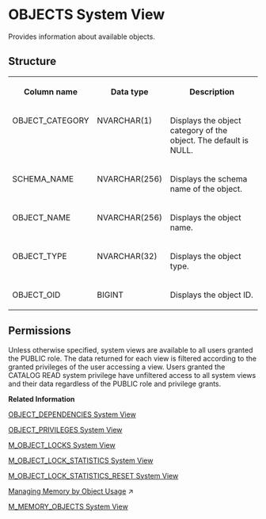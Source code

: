 <!-- loio20cbede275191014ba0b8504decb8e21 -->

# OBJECTS System View

Provides information about available objects.



<a name="loio20cbede275191014ba0b8504decb8e21___o_b_j_e_c_t_s_1struct_OBJECTS"/>

## Structure


<table>
<tr>
<th valign="top">

Column name

</th>
<th valign="top">

Data type

</th>
<th valign="top">

Description

</th>
</tr>
<tr>
<td valign="top">

OBJECT\_CATEGORY

</td>
<td valign="top">

NVARCHAR\(1\)

</td>
<td valign="top">

Displays the object category of the object. The default is NULL.

</td>
</tr>
<tr>
<td valign="top">

SCHEMA\_NAME

</td>
<td valign="top">

NVARCHAR\(256\)

</td>
<td valign="top">

Displays the schema name of the object.

</td>
</tr>
<tr>
<td valign="top">

OBJECT\_NAME

</td>
<td valign="top">

NVARCHAR\(256\)

</td>
<td valign="top">

Displays the object name.

</td>
</tr>
<tr>
<td valign="top">

OBJECT\_TYPE

</td>
<td valign="top">

NVARCHAR\(32\)

</td>
<td valign="top">

Displays the object type.

</td>
</tr>
<tr>
<td valign="top">

OBJECT\_OID

</td>
<td valign="top">

BIGINT

</td>
<td valign="top">

Displays the object ID.

</td>
</tr>
</table>



<a name="loio20cbede275191014ba0b8504decb8e21__section_p4w_rtb_dzb"/>

## Permissions

Unless otherwise specified, system views are available to all users granted the PUBLIC role. The data returned for each view is filtered according to the granted privileges of the user accessing a view. Users granted the CATALOG READ system privilege have unfiltered access to all system views and their data regardless of the PUBLIC role and privilege grants.

**Related Information**  


[OBJECT\_DEPENDENCIES System View](object-dependencies-system-view-20cbd12.md "Provides information about the dependencies between objects, such as which views refer to a specific table.")

[OBJECT\_PRIVILEGES System View](object-privileges-system-view-47764eb.md "Provides information about the types of objects and privileges that can be granted to those types of objects.")

[M\_OBJECT\_LOCKS System View](../022-Monitoring-Views/m-object-locks-system-view-20b66f9.md "Provides the status of currently acquired locks on objects with detailed information such as lock acquisition time and lock mode.")

[M\_OBJECT\_LOCK\_STATISTICS System View](../022-Monitoring-Views/m-object-lock-statistics-system-view-20b611c.md "Provides lock contention statistics, including lock wait count, wait time, and failed count, for each object.")

[M\_OBJECT\_LOCK\_STATISTICS\_RESET System View](../022-Monitoring-Views/m-object-lock-statistics-reset-system-view-20b644f.md "Provides lock contention statistics, including lock wait count, wait time, and failed count for each object since the last reset.")

[Managing Memory by Object Usage](https://help.sap.com/viewer/f9c5015e72e04fffa14d7d4f7267d897/2024_3_QRC/en-US/815fd19868d84c13962852faa3b1ee85.html "You can use the Unused Retention Period feature to automatically unload objects from memory which are not being used.") :arrow_upper_right:

[M\_MEMORY\_OBJECTS System View](../022-Monitoring-Views/m-memory-objects-system-view-20b4e47.md "Returns memory object statistics.")


